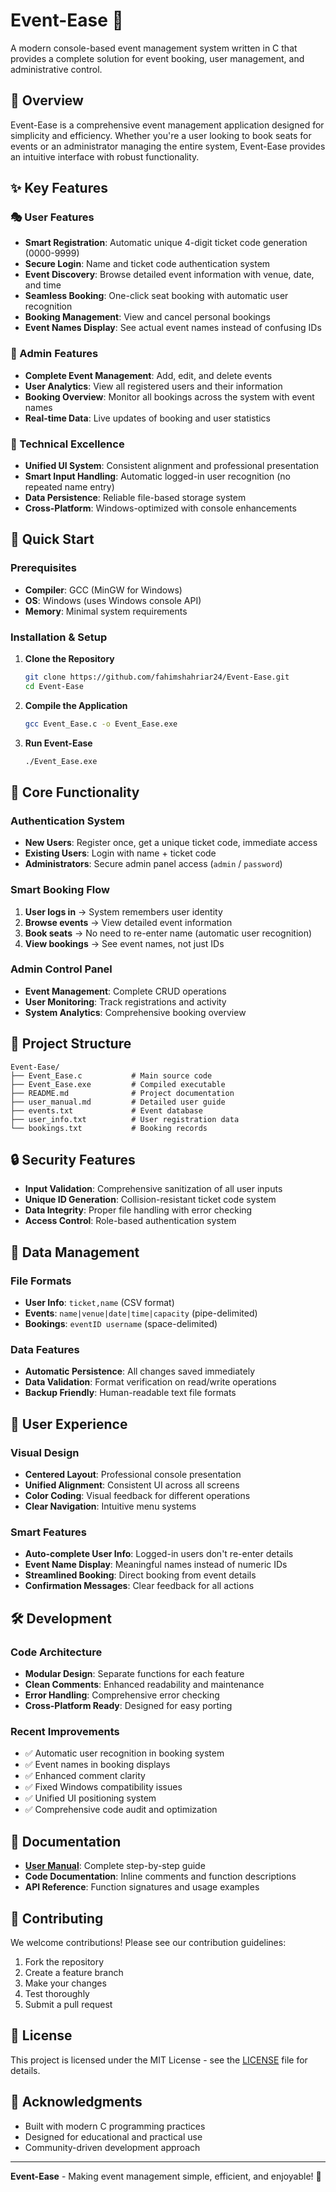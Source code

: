 # Event-Ease 🎫

A modern console-based event management system written in C that provides a complete solution for event booking, user management, and administrative control.

## 🌟 Overview

Event-Ease is a comprehensive event management application designed for simplicity and efficiency. Whether you're a user looking to book seats for events or an administrator managing the entire system, Event-Ease provides an intuitive interface with robust functionality.

## ✨ Key Features

### 🎭 User Features
- **Smart Registration**: Automatic unique 4-digit ticket code generation (0000-9999)
- **Secure Login**: Name and ticket code authentication system
- **Event Discovery**: Browse detailed event information with venue, date, and time
- **Seamless Booking**: One-click seat booking with automatic user recognition
- **Booking Management**: View and cancel personal bookings
- **Event Names Display**: See actual event names instead of confusing IDs

### 🔧 Admin Features
- **Complete Event Management**: Add, edit, and delete events
- **User Analytics**: View all registered users and their information
- **Booking Overview**: Monitor all bookings across the system with event names
- **Real-time Data**: Live updates of booking and user statistics

### 🎨 Technical Excellence
- **Unified UI System**: Consistent alignment and professional presentation
- **Smart Input Handling**: Automatic logged-in user recognition (no repeated name entry)
- **Data Persistence**: Reliable file-based storage system
- **Cross-Platform**: Windows-optimized with console enhancements

## 🚀 Quick Start

### Prerequisites
- **Compiler**: GCC (MinGW for Windows)
- **OS**: Windows (uses Windows console API)
- **Memory**: Minimal system requirements

### Installation & Setup

1. **Clone the Repository**
   ```bash
   git clone https://github.com/fahimshahriar24/Event-Ease.git
   cd Event-Ease
   ```

2. **Compile the Application**
   ```bash
   gcc Event_Ease.c -o Event_Ease.exe
   ```

3. **Run Event-Ease**
   ```bash
   ./Event_Ease.exe
   ```

## 🎯 Core Functionality

### Authentication System
- **New Users**: Register once, get a unique ticket code, immediate access
- **Existing Users**: Login with name + ticket code
- **Administrators**: Secure admin panel access (`admin` / `password`)

### Smart Booking Flow
1. **User logs in** → System remembers user identity
2. **Browse events** → View detailed event information
3. **Book seats** → No need to re-enter name (automatic user recognition)
4. **View bookings** → See event names, not just IDs

### Admin Control Panel
- **Event Management**: Complete CRUD operations
- **User Monitoring**: Track registrations and activity
- **System Analytics**: Comprehensive booking overview

## 📁 Project Structure

```
Event-Ease/
├── Event_Ease.c           # Main source code
├── Event_Ease.exe         # Compiled executable
├── README.md              # Project documentation
├── user_manual.md         # Detailed user guide
├── events.txt             # Event database
├── user_info.txt          # User registration data
└── bookings.txt           # Booking records
```

## 🔒 Security Features

- **Input Validation**: Comprehensive sanitization of all user inputs
- **Unique ID Generation**: Collision-resistant ticket code system
- **Data Integrity**: Proper file handling with error checking
- **Access Control**: Role-based authentication system

## 💾 Data Management

### File Formats
- **User Info**: `ticket,name` (CSV format)
- **Events**: `name|venue|date|time|capacity` (pipe-delimited)
- **Bookings**: `eventID username` (space-delimited)

### Data Features
- **Automatic Persistence**: All changes saved immediately
- **Data Validation**: Format verification on read/write operations
- **Backup Friendly**: Human-readable text file formats

## 🎨 User Experience

### Visual Design
- **Centered Layout**: Professional console presentation
- **Unified Alignment**: Consistent UI across all screens
- **Color Coding**: Visual feedback for different operations
- **Clear Navigation**: Intuitive menu systems

### Smart Features
- **Auto-complete User Info**: Logged-in users don't re-enter details
- **Event Name Display**: Meaningful names instead of numeric IDs
- **Streamlined Booking**: Direct booking from event details
- **Confirmation Messages**: Clear feedback for all actions

## 🛠️ Development

### Code Architecture
- **Modular Design**: Separate functions for each feature
- **Clean Comments**: Enhanced readability and maintenance
- **Error Handling**: Comprehensive error checking
- **Cross-Platform Ready**: Designed for easy porting

### Recent Improvements
- ✅ Automatic user recognition in booking system
- ✅ Event names in booking displays
- ✅ Enhanced comment clarity
- ✅ Fixed Windows compatibility issues
- ✅ Unified UI positioning system
- ✅ Comprehensive code audit and optimization

## 📖 Documentation

- **[User Manual](user_manual.md)**: Complete step-by-step guide
- **Code Documentation**: Inline comments and function descriptions
- **API Reference**: Function signatures and usage examples

## 🤝 Contributing

We welcome contributions! Please see our contribution guidelines:

1. Fork the repository
2. Create a feature branch
3. Make your changes
4. Test thoroughly
5. Submit a pull request

## 📄 License

This project is licensed under the MIT License - see the [LICENSE](LICENSE) file for details.

## 🙏 Acknowledgments

- Built with modern C programming practices
- Designed for educational and practical use
- Community-driven development approach

---

**Event-Ease** - Making event management simple, efficient, and enjoyable! 🎉
